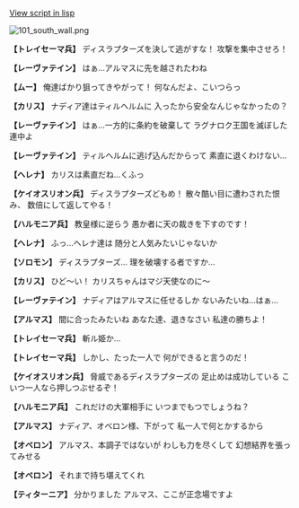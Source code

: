 [View script in lisp](../scripts/100405051.txt)

![101_south_wall.png](../images/backgrounds/101_south_wall.png)

**【トレイセーマ兵】**
ディスラプターズを決して逃がすな！
攻撃を集中させろ！

**【レーヴァテイン】**
はぁ…アルマスに先を越されたわね

**【ムー】**
俺達ばかり狙ってきやがって！
何なんだよ、こいつらっ

**【カリス】**
ナディア達はティルヘルムに
入ったから安全なんじゃなかったの？

**【レーヴァテイン】**
はぁ…一方的に条約を破棄して
ラグナロク王国を滅ぼした連中よ

**【レーヴァテイン】**
ティルヘルムに逃げ込んだからって
素直に退くわけない…

**【ヘレナ】**
カリスは素直だね…くふっ

**【ケイオスリオン兵】**
ディスラプターズどもめ！
散々酷い目に遭わされた恨み、
数倍にして返してやる！

**【ハルモニア兵】**
教皇様に逆らう
愚か者に天の裁きを下すのです！

**【ヘレナ】**
ふっ…ヘレナ達は
随分と人気みたいじゃないか

**【ソロモン】**
ディスラプターズ…
理を破壊する者ですか…

**【カリス】**
ひど～い！
カリスちゃんはマジ天使なのに～

**【レーヴァテイン】**
ナディアはアルマスに任せるしか
ないみたいね…はぁ…

**【アルマス】**
間に合ったみたいね
あなた達、退きなさい
私達の勝ちよ！

**【トレイセーマ兵】**
斬ル姫か…

**【トレイセーマ兵】**
しかし、たった一人で
何ができると言うのだ！

**【ケイオスリオン兵】**
脅威であるディスラプターズの
足止めは成功している
こいつ一人なら押しつぶせるぞ！

**【ハルモニア兵】**
これだけの大軍相手に
いつまでもつでしょうね？

**【アルマス】**
ナディア、オベロン様、下がって
私一人で何とかするから

**【オベロン】**
アルマス、本調子ではないが
わしも力を尽くして
幻想結界を張ってみせる

**【オベロン】**
それまで持ち堪えてくれ

**【ティターニア】**
分かりました
アルマス、ここが正念場ですよ